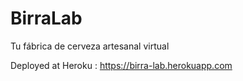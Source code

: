 # BirraLab
Tu fábrica de cerveza artesanal virtual

Deployed at Heroku : https://birra-lab.herokuapp.com

